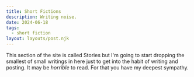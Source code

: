 ```yaml
---
title: Short Fictions
description: Writing noise.
date: 2024-06-18
tags:
  - short fiction
layout: layouts/post.njk
---
```


This section of the site is called Stories but I'm going to start dropping the smallest of small writings in here just to get into the habit of writing and posting. It may be *horrible* to read. For that you have my deepest sympathy.